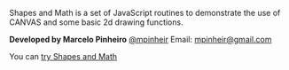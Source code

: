 Shapes and Math is a set of JavaScript routines to demonstrate the use of CANVAS and some basic 2d drawing functions.

**Developed by Marcelo Pinheiro**
[@mpinheir](http://twitter.com/mpinheir "Twitter")
Email: [mpinheir@gmail.com](mailto:mpinheir@gmail.com "Email")

You can [try Shapes and Math](https://osprogramadores.github.io/shapes-and-math/ "Shapes and Math page")
